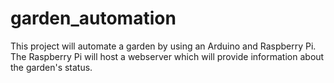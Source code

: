 # garden_automation
This project will automate a garden by using an Arduino and Raspberry Pi. The Raspberry Pi will host a webserver which will provide information about the garden's status.
